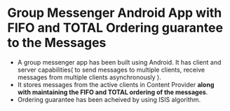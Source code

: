 # Group Messenger Android App with FIFO and TOTAL Ordering guarantee to the Messages
* A group messenger app has been built using Android. It has client and server capabilities( to send messages to multiple clients, receive messages from multiple clients asynchronously ).
* It stores messages from the active clients in Content Provider **along with maintaining the FIFO and TOTAL ordering of the messages**.
* Ordering guarantee has been acheived by using ISIS algorithm.
